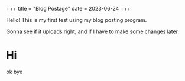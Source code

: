 +++
title = "Blog Postage"
date = 2023-06-24
+++

Hello! This is my first test using my blog posting program.

Gonna see if it uploads right, and if I have to make some changes later.

# Hi

ok bye


